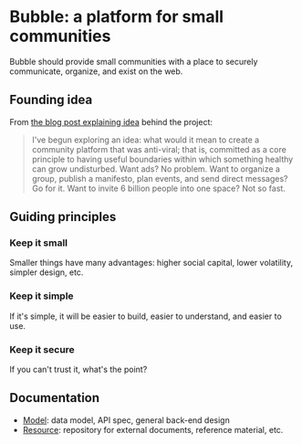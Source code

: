 # Bubble: a platform for small communities
Bubble should provide small communities with a place to securely communicate, organize, and exist on the web.

## Founding idea

From [the blog post explaining idea](https://blog.nikovacevic.io/exploring-a-new-idea-bubble/) behind the project:
> I've begun exploring an idea: what would it mean to create a community platform that was anti-viral; that is, committed as a core principle to having useful boundaries within which something healthy can grow undisturbed. Want ads? No problem. Want to organize a group, publish a manifesto, plan events, and send direct messages? Go for it. Want to invite 6 billion people into one space? Not so fast.

## Guiding principles
### Keep it small
Smaller things have many advantages: higher social capital, lower volatility, simpler design, etc.
### Keep it simple
If it's simple, it will be easier to build, easier to understand, and easier to use.
### Keep it secure
If you can't trust it, what's the point?

## Documentation
- [Model](docs/MODEL.md): data model, API spec, general back-end design
- [Resource](docs/RESOURCES.md): repository for external documents, reference material, etc.
